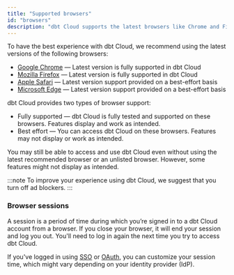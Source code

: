 ```yaml
---
title: "Supported browsers"
id: "browsers"
description: "dbt Cloud supports the latest browsers like Chrome and Firefox."
---
```


To have the best experience with dbt Cloud, we recommend using the latest versions of the following browsers:

- [Google Chrome](https://www.google.com/chrome/) &mdash; Latest version is fully supported in dbt Cloud
- [Mozilla Firefox](https://www.mozilla.org/en-US/firefox/) &mdash; Latest version is fully supported in dbt Cloud
- [Apple Safari](https://www.apple.com/safari/) &mdash; Latest version support provided on a best-effort basis
- [Microsoft Edge](https://www.microsoft.com/en-us/edge?form=MA13FJ&exp=e00) &mdash; Latest version support provided on a best-effort basis

dbt Cloud provides two types of browser support:

- Fully supported &mdash; dbt Cloud is fully tested and supported on these browsers. Features display and work as intended.
- Best effort &mdash; You can access dbt Cloud on these browsers. Features may not display or work as intended.

You may still be able to access and use dbt Cloud even without using the latest recommended browser or an unlisted browser. However, some features might not display as intended.

:::note
To improve your experience using dbt Cloud, we suggest that you turn off ad blockers.
:::

### Browser sessions

A session is a period of time during which you’re signed in to a dbt Cloud account from a browser. If you close your browser, it will end your session and log you out. You'll need to log in again the next time you try to access dbt Cloud. 

If you've logged in using [SSO](/docs/cloud/manage-access/sso-overview) or [OAuth](/docs/cloud/manage-access/set-up-snowflake-oauth), you can customize your session time, which might vary depending on your identity provider (IdP).
